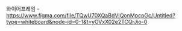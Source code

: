 와이어프레임 - https://www.figma.com/file/TQwU70XQaBdVIQonMpcpGc/Untitled?type=whiteboard&node-id=0-1&t=yOVxX02e2TCQrJio-0
